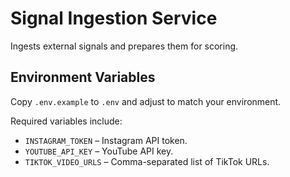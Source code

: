 # Signal Ingestion Service

Ingests external signals and prepares them for scoring.

## Environment Variables

Copy `.env.example` to `.env` and adjust to match your environment.

Required variables include:

- `INSTAGRAM_TOKEN` – Instagram API token.
- `YOUTUBE_API_KEY` – YouTube API key.
- `TIKTOK_VIDEO_URLS` – Comma-separated list of TikTok URLs.
